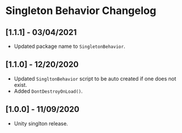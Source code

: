 # Singleton Behavior Changelog

## [1.1.1] - 03/04/2021
- Updated package name to `SingletonBehavior`.

## [1.1.0] - 12/20/2020
- Updated `SingltonBehavior` script to be auto created if one does not exist.
- Added `DontDestroyOnLoad()`.

## [1.0.0] - 11/09/2020
- Unity singlton release.
